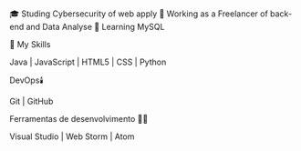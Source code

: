 
🎓 Studing Cybersecurity of web apply
💼 Working as a Freelancer of back-end and Data Analyse
🌱 Learning MySQL

📌 My Skills

Java | JavaScript | HTML5 | CSS | Python

DevOps🕯️

Git | GitHub

Ferramentas de desenvolvimento 🧰🔧

Visual Studio | Web Storm | Atom
